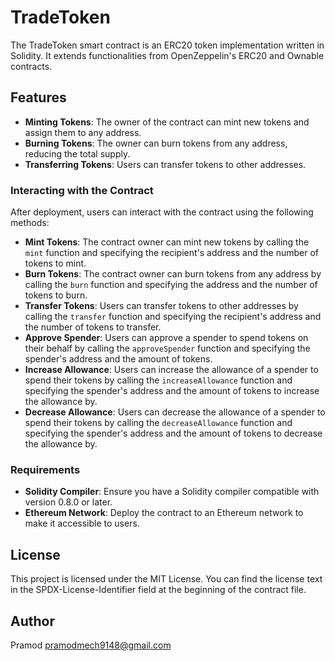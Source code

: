 # TradeToken

The TradeToken smart contract is an ERC20 token implementation written in Solidity. It extends functionalities from OpenZeppelin's ERC20 and Ownable contracts.

## Features

- **Minting Tokens**: The owner of the contract can mint new tokens and assign them to any address.
- **Burning Tokens**: The owner can burn tokens from any address, reducing the total supply.
- **Transferring Tokens**: Users can transfer tokens to other addresses.

### Interacting with the Contract

After deployment, users can interact with the contract using the following methods:

- **Mint Tokens**: The contract owner can mint new tokens by calling the `mint` function and specifying the recipient's address and the number of tokens to mint.
- **Burn Tokens**: The contract owner can burn tokens from any address by calling the `burn` function and specifying the address and the number of tokens to burn.
- **Transfer Tokens**: Users can transfer tokens to other addresses by calling the `transfer` function and specifying the recipient's address and the number of tokens to transfer.
- **Approve Spender**: Users can approve a spender to spend tokens on their behalf by calling the `approveSpender` function and specifying the spender's address and the amount of tokens.
- **Increase Allowance**: Users can increase the allowance of a spender to spend their tokens by calling the `increaseAllowance` function and specifying the spender's address and the amount of tokens to increase the allowance by.
- **Decrease Allowance**: Users can decrease the allowance of a spender to spend their tokens by calling the `decreaseAllowance` function and specifying the spender's address and the amount of tokens to decrease the allowance by.

### Requirements

- **Solidity Compiler**: Ensure you have a Solidity compiler compatible with version 0.8.0 or later.
- **Ethereum Network**: Deploy the contract to an Ethereum network to make it accessible to users.

## License

This project is licensed under the MIT License. You can find the license text in the SPDX-License-Identifier field at the beginning of the contract file.

## Author

Pramod
pramodmech9148@gmail.com
